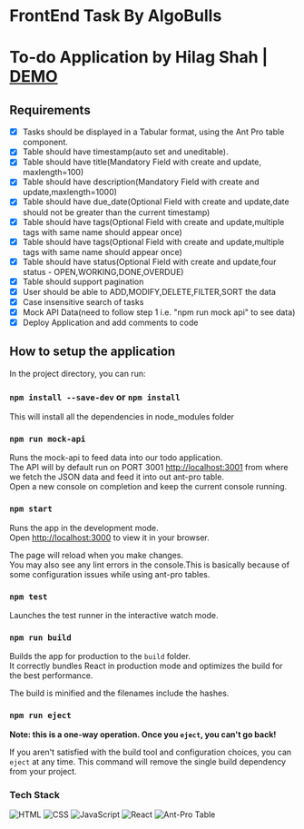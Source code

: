 # FrontEnd Task By AlgoBulls
# To-do Application by Hilag Shah | <a href="https://fttodoapp.netlify.app">DEMO</a>

## Requirements

* [X] Tasks should be displayed in a Tabular format, using the Ant Pro table component.
* [X] Table should have timestamp(auto set and uneditable).
* [X] Table should have title(Mandatory Field with create and update, maxlength=100)
* [X] Table should have description(Mandatory Field with create and update,maxlength=1000)
* [X] Table should have due_date(Optional Field with create and update,date should not be greater than the current timestamp)
* [X] Table should have tags(Optional Field with create and update,multiple tags with same name should appear once)
* [X] Table should have tags(Optional Field with create and update,multiple tags with same name should appear once)
* [X] Table should have status(Optional Field with create and update,four status - OPEN,WORKING,DONE,OVERDUE)
* [X] Table should support pagination
* [X] User should be able to ADD,MODIFY,DELETE,FILTER,SORT the data
* [X] Case insensitive search of tasks
* [X] Mock API Data(need to follow step 1 i.e. "npm run mock api" to see data)
* [X] Deploy Application and add comments to code

## How to setup the application 

In the project directory, you can run:

### `npm install --save-dev` or `npm install`

This will install all the dependencies in node_modules folder

### `npm run mock-api`
Runs the mock-api to feed data into our todo application.\
The API will by default run on PORT 3001 [http://localhost:3001](http://localhost:3001) from where we fetch the JSON data and feed it into out ant-pro table.\
Open a new console on completion and keep the current console running.

### `npm start`

Runs the app in the development mode.\
Open [http://localhost:3000](http://localhost:3000) to view it in your browser.

The page will reload when you make changes.\
You may also see any lint errors in the console.This is basically because of some configuration issues while using ant-pro tables.

### `npm test`

Launches the test runner in the interactive watch mode.
### `npm run build`

Builds the app for production to the `build` folder.\
It correctly bundles React in production mode and optimizes the build for the best performance.

The build is minified and the filenames include the hashes.
### `npm run eject`

**Note: this is a one-way operation. Once you `eject`, you can't go back!**

If you aren't satisfied with the build tool and configuration choices, you can `eject` at any time. This command will remove the single build dependency from your project.

### Tech Stack
![HTML](https://img.shields.io/badge/HTML5-E34F26?style=for-the-badge&logo=html5&logoColor=white&style=plastic) ![CSS](https://img.shields.io/badge/CSS-239120?&style=for-the-badge&logo=css3&logoColor=white&style=plastic) ![JavaScript](https://img.shields.io/badge/JavaScript-F7DF1E?style=for-the-badge&logo=javascript&logoColor=white&style=plastic) ![React](https://img.shields.io/badge/React-4D4DFF?style=for-the-badge&logo=react&logoColor=white&style=plastic) ![Ant-Pro Table](https://img.shields.io/badge/AntPro-4EA94B?style=for-the-badge&logo=antpro&logoColor=white&style=plastic)
